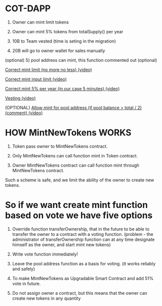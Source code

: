 # COT-DAPP

1) Owner can mint limit tokens

2) Owner can mint 5% tokens from totalSupply() per year

3) 10B to Team vested (time is seting in the migration)

4) 20B will go to owner wallet for sales manually

(optional)
5) pool address can mint, this function commented out (optional)

[Correct mint limit (no more no less) (video)](https://vk.com/videos223443924?z=video223443924_456239565%2Fpl_223443924_-2)

[Correct mint input limit (video)](https://vk.com/videos223443924?z=video223443924_456239559%2Fpl_223443924_-2)

[Correct mint 5% per year (in our case 5 minutes) (video)](https://vk.com/videos223443924?z=video223443924_456239561%2Fpl_223443924_-2)

[Vesting (video)](https://vk.com/videos223443924?z=video223443924_456239556%2Fpl_223443924_-2)

(OPTIONAL)
[Allow mint for pool address (if pool balance > total / 2) (comment) (video)](https://vk.com/videos223443924?z=video223443924_456239555%2Fpl_223443924_-2)


# HOW MintNewTokens WORKS

1) Token pass owner to MintNewTokens contract.

2) Only MintNewTokens can call function mint in Token contract.

3) Owner MintNewTokens contract can call function mint through MintNewTokens contract.

Such a scheme is safe, and we limit the ability of the owner to create new tokens.

# So if we want create mint function based on vote we have five options

1) Override function transferOwnership, that in the future to be able to transfer the owner to a contract with a voting function. (problem - the administrator of transferOwnership function can at any time designate himself as the owner, and start mint new tokens)

2) Write vote function immediately! 

3) Leave the pool address function as a basis for voting. (it works reliably and safely)

4) To make MintNewTokens as Upgradable Smart Contract and add 51% vote in future.

5) Do not assign owner a contract, but this means that the owner can create new tokens in any quantity

